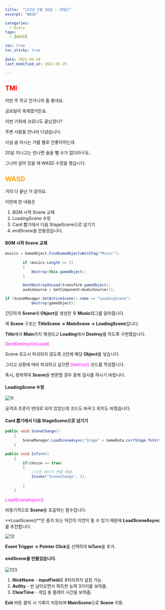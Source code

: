```yaml
---
title:  "[22년 5월 26일 ~ 28일]"
excerpt: "WASD"

categories:
  - Diary
tags:
  - [WASD]

toc: true
toc_sticky: true
 
date: 2022-05-28
last_modified_at: 2022-05-29

---
```

## <span style="color:red">TMI</span>
이번 주 학교 안가니까 좀 좋네요.

금요일이 축제였거든요.

이번 기회에 코로나도 끝났겠다?

주변 사람들 만나러 다녔습니다. 

사실 술 마시는 거를 별로 안좋아하는데

20살 지나고는 만나면 술을 뺄 수가 없더라구요..

그나마 살아 있을 때 WASD 수정을 했습니다. 

## <span style="color:orange">WASD</span>
거의 다 끝난 거 같아요.

이번에 한 내용은 

1. BGM 시작 Scene 교체
2. LoadingScene 수정
3. Card 뽑기에서 다음 StageScene으로 넘기기
4. endScene을 만들었습니다.

#### BGM 시작 Scene 교체
```c#
musics = GameObject.FindGameObjectsWithTag("Music");
        
        if (musics.Length >= 2)
        {
            Destroy(this.gameObject);
        }

        DontDestroyOnLoad(transform.gameObject);
        audioSource = GetComponent<AudioSource>();
```
```c#
if (SceneManager.GetActiveScene().name == "LoadingScene")
            Destroy(gameObject);
```

간단하게 **Scene**에 **Object**를 생성한 후 **Music**태그를 달아줍니다.

제 **Scene** 구조는 **TitleScene -> MainScene -> LoadingScene**입니다.

**Title**에서 **Main**까지 재생되고 **Loading**에서 **Destroy**를 하도록 구현했습니다.

<span style="color:Fuchsia">DontDestroyOnLoad()</span>

Scene 로드시 파괴되지 않도록 ()안에 해당 **Object**를 넣습니다.

그리고 상황에 따라 파괴하고 싶으면 <span style="color:Fuchsia">Destroy()</span> 코드를 작성합니다.

혹시, 왕복하여 **Scene**을 변환할 경우 중복 검사를 하시기 바랍니다.


#### LoadingScene 수정

![11](https://user-images.githubusercontent.com/102167336/172012354-c5364861-dccb-461f-b45d-aeb1e33dead3.png)

공격과 조준이 반대로 되어 있었는데 코드도 바꾸고 위치도 바꿨습니다.

#### Card 뽑기에서 다음 StageScene으로 넘기기

```c#
public void SceneChange()
    {
        SceneManager.LoadSceneAsync("Stage" + GameData.currStage.ToString());
    }
```
```c#
public void IsTurn()
    {
        if(choice == true)
        {
            //3초 있다가 씬을 바꿈.
            Invoke("SceneChange", 3);
            
        }
    }
```
<span style="color:Fuchsia">LoadSceneAsync()</span>

비동기적으로 **Scene**을 호출하는 함수입니다.

**LoadScene()**은 중지 또는 약간의 지연이 될 수 있기 때문에 **LoadSceneAsync**를 추천합니다.

![12](https://user-images.githubusercontent.com/102167336/172013076-94c8e6d8-efcd-47ec-8704-59d58b06e1ac.png)

**Event Trigger -> Pointer Click**를 선택하여 **IsTurn**을 추가.

#### endScene을 만들었습니다.

![123](https://user-images.githubusercontent.com/102167336/172013373-3a7e3838-7ff2-45fd-aaa2-d2508427b7e2.png)

1. **NickName** - **inputField**로 8자리까지 설정 가능.
2. **Avility** - 씬 넘어오면서 획득한 능력 3가지를 보여줌. 
3. **ClearTime** - 게임 총 플레이 시간을 보여줌.

**Exit** 버튼 클릭 시 기록이 저장되며 **MainScene**으로 **Scene** 이동.


















